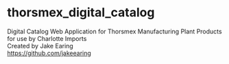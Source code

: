 # thorsmex_digital_catalog
Digital Catalog Web Application for Thorsmex Manufacturing Plant Products for use by Charlotte Imports <br />
Created by Jake Earing <br />
https://github.com/jakeearing <br />
